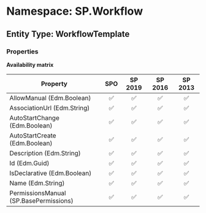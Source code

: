 # Namespace: SP.Workflow

## Entity Type: WorkflowTemplate

### Properties

**Availability matrix**

Property | SPO | SP 2019 | SP 2016 | SP 2013
----------|:---:|:-------:|:-------:|:-------:
AllowManual (Edm.Boolean) | ✅ | ✅ | ✅ | ✅
AssociationUrl (Edm.String) | ✅ | ✅ | ✅ | ✅
AutoStartChange (Edm.Boolean) | ✅ | ✅ | ✅ | ✅
AutoStartCreate (Edm.Boolean) | ✅ | ✅ | ✅ | ✅
Description (Edm.String) | ✅ | ✅ | ✅ | ✅
Id (Edm.Guid) | ✅ | ✅ | ✅ | ✅
IsDeclarative (Edm.Boolean) | ✅ | ✅ | ✅ | ✅
Name (Edm.String) | ✅ | ✅ | ✅ | ✅
PermissionsManual (SP.BasePermissions) | ✅ | ✅ | ✅ | ✅